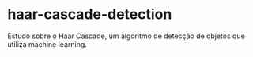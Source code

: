 # haar-cascade-detection
Estudo sobre o Haar Cascade, um algoritmo de detecção de objetos que utiliza machine learning.
